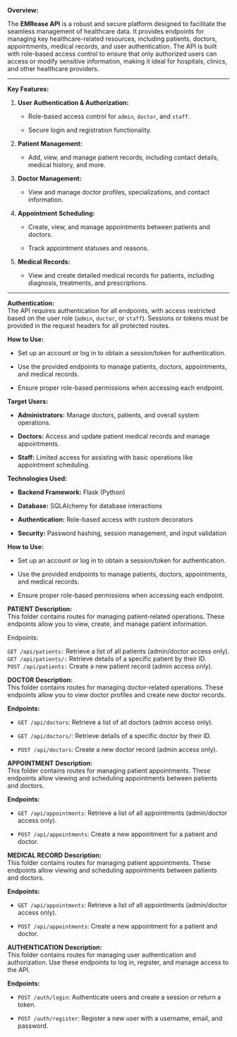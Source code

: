 **Overview:**

The **EMRease API** is a robust and secure platform designed to facilitate the seamless management of healthcare data. It provides endpoints for managing key healthcare-related resources, including patients, doctors, appointments, medical records, and user authentication. The API is built with role-based access control to ensure that only authorized users can access or modify sensitive information, making it ideal for hospitals, clinics, and other healthcare providers.

---

**Key Features:**

1. **User Authentication & Authorization:**
    
    - Role-based access control for `admin`, `doctor`, and `staff`.
        
    - Secure login and registration functionality.
        
2. **Patient Management:**
    
    - Add, view, and manage patient records, including contact details, medical history, and more.
        
3. **Doctor Management:**
    
    - View and manage doctor profiles, specializations, and contact information.
        
4. **Appointment Scheduling:**
    
    - Create, view, and manage appointments between patients and doctors.
        
    - Track appointment statuses and reasons.
        
5. **Medical Records:**
    
    - View and create detailed medical records for patients, including diagnosis, treatments, and prescriptions.
        

---

**Authentication:**  
The API requires authentication for all endpoints, with access restricted based on the user role (`admin`, `doctor`, or `staff`). Sessions or tokens must be provided in the request headers for all protected routes.

**How to Use:**

- Set up an account or log in to obtain a session/token for authentication.
    
- Use the provided endpoints to manage patients, doctors, appointments, and medical records.
    
- Ensure proper role-based permissions when accessing each endpoint.
    

**Target Users:**

- **Administrators:** Manage doctors, patients, and overall system operations.
    
- **Doctors:** Access and update patient medical records and manage appointments.
    
- **Staff:** Limited access for assisting with basic operations like appointment scheduling.
    

**Technologies Used:**

- **Backend Framework:** Flask (Python)
    
- **Database:** SQLAlchemy for database interactions
    
- **Authentication:** Role-based access with custom decorators
    
- **Security:** Password hashing, session management, and input validation
    

**How to Use:**

- Set up an account or log in to obtain a session/token for authentication.
    
- Use the provided endpoints to manage patients, doctors, appointments, and medical records.
    
- Ensure proper role-based permissions when accessing each endpoint.

**PATIENT** 
**Description:**  
This folder contains routes for managing patient-related operations. These endpoints allow you to view, create, and manage patient information.

Endpoints:

`GET /api/patients:` Retrieve a list of all patients (admin/doctor access only).  
`GET /api/patients/:` Retrieve details of a specific patient by their ID.  
`POST /api/patients:` Create a new patient record (admin access only).

**DOCTOR**
**Description:**  
This folder contains routes for managing doctor-related operations. These endpoints allow you to view doctor profiles and create new doctor records.

**Endpoints:**

- `GET /api/doctors`: Retrieve a list of all doctors (admin access only).
    
- `GET /api/doctors/`: Retrieve details of a specific doctor by their ID.
    
- `POST /api/doctors`: Create a new doctor record (admin access only).

**APPOINTMENT**
**Description:**  
This folder contains routes for managing patient appointments. These endpoints allow viewing and scheduling appointments between patients and doctors.

**Endpoints:**

- `GET /api/appointments`: Retrieve a list of all appointments (admin/doctor access only).
    
- `POST /api/appointments`: Create a new appointment for a patient and doctor.

**MEDICAL RECORD**
**Description:**  
This folder contains routes for managing patient appointments. These endpoints allow viewing and scheduling appointments between patients and doctors.

**Endpoints:**

- `GET /api/appointments`: Retrieve a list of all appointments (admin/doctor access only).
    
- `POST /api/appointments`: Create a new appointment for a patient and doctor.

**AUTHENTICATION** 
**Description:**  
This folder contains routes for managing user authentication and authorization. Use these endpoints to log in, register, and manage access to the API.

**Endpoints:**

- `POST /auth/login`: Authenticate users and create a session or return a token.
    
- `POST /auth/register`: Register a new user with a username, email, and password.
